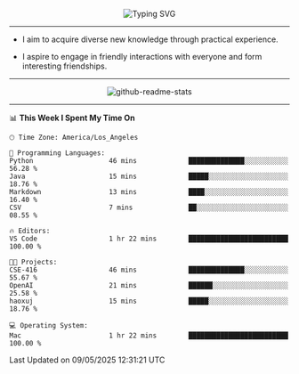 <p align="center">
  <img src="https://readme-typing-svg.demolab.com?font=Fira+Code&weight=500&size=32&duration=2500&pause=1600&center=true&vCenter=true&random=false&width=1024&height=64&lines=Hi+there+%F0%9F%91%8B;I'm+delighted+you+could+make+it+here+%F0%9F%8E%89;I'm+Harry%2C+a+college+student+still+finding+my+way" alt="Typing SVG" />
</p>


---


- I aim to acquire diverse new knowledge through practical experience.

- I aspire to engage in friendly interactions with everyone and form interesting friendships.


---


<p align="center">
  <img src="https://github-readme-stats.vercel.app/api?username=Harry-Jing&show_icons=true" alt="github-readme-stats"/>
</p>


---

<!--START_SECTION:waka-->
📊 **This Week I Spent My Time On** 

```text
🕑︎ Time Zone: America/Los_Angeles

💬 Programming Languages: 
Python                   46 mins             ██████████████░░░░░░░░░░░   56.28 % 
Java                     15 mins             █████░░░░░░░░░░░░░░░░░░░░   18.76 % 
Markdown                 13 mins             ████░░░░░░░░░░░░░░░░░░░░░   16.40 % 
CSV                      7 mins              ██░░░░░░░░░░░░░░░░░░░░░░░   08.55 % 

🔥 Editors: 
VS Code                  1 hr 22 mins        █████████████████████████   100.00 % 

🐱‍💻 Projects: 
CSE-416                  46 mins             ██████████████░░░░░░░░░░░   55.67 % 
OpenAI                   21 mins             ██████░░░░░░░░░░░░░░░░░░░   25.58 % 
haoxuj                   15 mins             █████░░░░░░░░░░░░░░░░░░░░   18.76 % 

💻 Operating System: 
Mac                      1 hr 22 mins        █████████████████████████   100.00 % 
```


 Last Updated on 09/05/2025 12:31:21 UTC
<!--END_SECTION:waka-->
